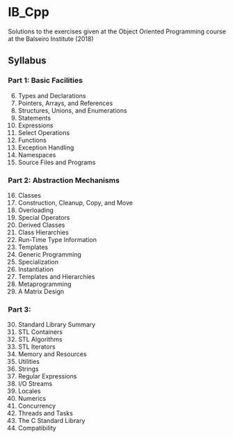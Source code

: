 # IB_Cpp

Solutions to the exercises given at the Object Oriented Programming course at the Balseiro Institute (2018)


## Syllabus

### Part 1: Basic Facilities

6. Types and Declarations
7. Pointers, Arrays, and References
8. Structures, Unions, and Enumerations
9. Statements
10. Expressions
11. Select Operations
12. Functions
13. Exception Handling
14. Namespaces
15. Source Files and Programs

### Part 2: Abstraction Mechanisms
16. Classes
17. Construction, Cleanup, Copy, and Move
18. Overloading
19. Special Operators
20. Derived Classes
21. Class Hierarchies
22. Run-Time Type Information
23. Templates
24. Generic Programming
25. Specialization
26. Instantiation
27. Templates and Hierarchies
28. Metaprogramming
29. A Matrix Design

### Part 3:
30. Standard Library Summary
31. STL Containers
32. STL Algorithms
33. STL Iterators
34. Memory and Resources
35. Utilities
36. Strings
37. Regular Expressions
38. I/O Streams
39. Locales
40. Numerics
41. Concurrency
42. Threads and Tasks
43. The C Standard Library
44. Compatibility